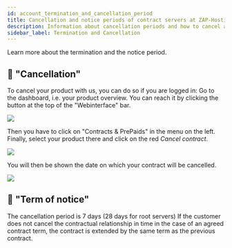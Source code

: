 ```yaml
---
id: account_termination_and_cancellation_period
title: Cancellation and notice periods of contract servers at ZAP-Hosting
description: Information about cancellation periods and how to cancel a contract server at ZAP-Hosting - ZAP-Hosting.com Documentation
sidebar_label: Termination and Cancellation
---
```


Learn more about the termination and the notice period.

## 📙  "Cancellation"

To cancel your product with us, you can do so if you are logged in:
Go to the dashboard, i.e. your product overview. You can reach it by clicking the button at the top of the "Webinterface" bar.

![](https://screensaver01.zap-hosting.com/index.php/s/wwC4cqN7My6HtkM/preview)


Then you have to click on "Contracts & PrePaids" in the menu on the left. Finally, select your product there and click on the red *Cancel contract*.

![](https://screensaver01.zap-hosting.com/index.php/s/KneABRQFJDnMd3n/preview)

You will then be shown the date on which your contract will be cancelled.

![](https://screensaver01.zap-hosting.com/index.php/s/Nfzzk6F5fbPYGwm/preview)

## 📙  "Term of notice"

The cancellation period is 7 days (28 days for root servers) If the customer does not cancel the contractual relationship in time in the case of an agreed contract term, the contract is extended by the same term as the previous contract.


